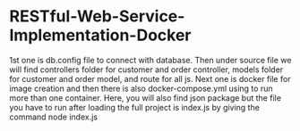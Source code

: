 # RESTful-Web-Service-Implementation-Docker

1st one is db.config file to connect with database. Then under source file we will find controllers folder for customer and order controller, models folder for customer and order model, and route for all js. Next one is docker file for image creation and then there is also docker-compose.yml using to run more than one container. Here, you will also find json package but the file you have to run after loading the full project is index.js by giving the command node index.js
